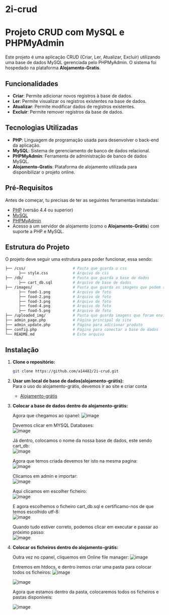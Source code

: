 # 2i-crud

# Projeto CRUD com MySQL e PHPMyAdmin

Este projeto é uma aplicação CRUD (Criar, Ler, Atualizar, Excluir) utilizando uma base de dados MySQL gerenciada pelo PHPMyAdmin. O sistema foi hospedado na plataforma **Alojamento-Gratis**.

## Funcionalidades

- **Criar**: Permite adicionar novos registros à base de dados.
- **Ler**: Permite visualizar os registros existentes na base de dados.
- **Atualizar**: Permite modificar dados de registros existentes.
- **Excluir**: Permite remover registros da base de dados.

## Tecnologias Utilizadas

- **PHP**: Linguagem de programação usada para desenvolver o back-end da aplicação.
- **MySQL**: Sistema de gerenciamento de banco de dados relacional.
- **PHPMyAdmin**: Ferramenta de administração de banco de dados MySQL.
- **Alojamento-Gratis**: Plataforma de alojamento utilizada para disponibilizar o projeto online.

## Pré-Requisitos

Antes de começar, tu precisas de ter as seguintes ferramentas instaladas:

- [PHP](https://www.php.net/) (versão 4.4 ou superior)
- [MySQL](https://www.mysql.com/)
- [PHPMyAdmin](https://www.phpmyadmin.net/)
- Acesso a um servidor de alojamento (como o **Alojamento-Grátis**) com suporte a PHP e MySQL.

## Estrutura do Projeto

O projeto deve seguir uma estrutura para poder funcionar, essa sendo:

```bash
├── /css/                     # Pasta que guarda o css
      ├── style.css           # Arquivo de css
├── /db/                      # Pasta que guarda a base de dados
      ├── cart_db.sql         # Arquivo de base de dados
├── /images/                  # Pasta que guarda as imagens que podem ser usadas(opcional)
      ├── food-1.png          # Arquivo de foto
      ├── food-2.png          # Arquivo de foto
      ├── food-3.png          # Arquivo de foto
      ├── food-4.png          # Arquivo de foto
      ├── food-5.png          # Arquivo de foto
├── /uploaded_img/            # Pasta que guarda imagens que foram enviadas para a base de dados
├── admin_page.php            # Página principal do site
├── admin_update.php          # Página para adicionar produto
├── config.php                # Página para conectar a base de dados
└── README.md                 # Este arquivo
```

## Instalação

1. **Clone o repositório:**

   ```bash
   git clone https://github.com/a14482/2i-crud.git
   ```
   
2. **Usar um local de base de dados(alojamento-grátis):**<br/> 
   Para o uso do alojamento-grátis, devemos ir ao site e criar conta<br/> 
   - [Alojamento-grátis](http://www.alojamento-gratis.com/)<br/>
   
3. **Colocar a base de dados dentro do alojamento-grátis:**<br/>

   Agora que chegamos ao cpanel:
   ![image](https://github.com/user-attachments/assets/b503ead0-3005-4fa5-beef-28b5a6770e3b)
   
   Devemos clicar em MYSQL Databases:<br/>
   ![image](https://github.com/user-attachments/assets/6088e57d-e2d1-4ad9-81ca-bae785304da7)

   Já dentro, colocamos o nome da nossa base de dados, este sendo cart_db:<br/>
   ![image](https://github.com/user-attachments/assets/ade97291-9eb3-45c3-8970-55efcb01d59f)

   Agora que temos criada devemos ter isto na mesma pagina:<br/>
   ![image](https://github.com/user-attachments/assets/3e56178f-3f40-4479-8a81-8845422f8312)

   Clicamos em admin e importar:<br/>
   ![image](https://github.com/user-attachments/assets/ebaf5bea-7a5a-4fcc-97ed-250a8534d0b4)

   Aqui clicamos em escolher ficheiro:<br/>
   ![image](https://github.com/user-attachments/assets/af7d0e20-6dfc-4cce-b80d-0707aff7cbe6)

   E agora escolhemos o ficheiro cart_db.sql e certificamo-nos de que temos escolhido utf-8:<br/>
   ![image](https://github.com/user-attachments/assets/69c2cb7d-9ffc-4ef0-a1af-bcff3d9a42cb)

   Quando tudo estiver correto, podemos clicar em executar e passar ao próximo passo:<br/>
   ![image](https://github.com/user-attachments/assets/e11328d7-e345-4777-b2c8-9ad0e9640a1a)

4. **Colocar os ficheiros dentro do alojamento-grátis:**

   Outra vez no cpanel, cliquemos em Online file manager:
   ![image](https://github.com/user-attachments/assets/228475ec-66d3-4b84-bdda-c9cf59d76d88)

   Entremos em htdocs, e dentro iremos criar uma pasta para colocar todos os ficheiros:
   ![image](https://github.com/user-attachments/assets/67a66f3b-ffaf-40fe-9092-f59fa1eac33a)

   ![image](https://github.com/user-attachments/assets/e4eff511-7fb3-4b09-8f23-274d162b4fb8)

   Agora que estamos dentro da pasta, colocaremos todos os ficheiros e pastas disponiveis:

   ![image](https://github.com/user-attachments/assets/ed8b2220-a7b2-4a13-bbe0-f0c63dc66e68)








   
